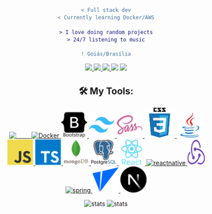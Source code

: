 <center>


```diff
< Full stack dev
< Currently learning Docker/AWS

> I love doing random projects
> 24/7 listening to music

! Goiás/Brasília
```
<p align="center">
  
  <a target="_blank" href="https://twitter.com/andr30z/">
    <img src="https://img.shields.io/twitter/follow/andr30z?color=1DA1F2&logo=twitter&style=for-the-badge&label=twitter"/>
  </a>
  <a target="_blank" href="https://www.instagram.com/andr30z"><img src="https://img.shields.io/badge/Instagram-E4405F?style=for-the-badge&logo=instagram&logoColor=white">
  </a>  
  <a target="_blank" href="https://www.linkedin.com/in/andreluiz1015">
    <img src="https://img.shields.io/badge/LinkedIn-307cc5?style=for-the-badge&logo=linkedin&logoColor=white&color=004182"/>
  </a>
  <a href="mailto:andrelp1015@gmail.com"><img src="https://img.shields.io/badge/-Gmail-%23333?style=for-the-badge&logo=gmail&logoColor=white" target="_blank"></a>
 <a href="https://open.spotify.com/playlist/2hsCMNOEAIegXk3xm5eo6n" target="_blank"><img src="https://img.shields.io/badge/Spotify-1ED760?&style=for-the-badge&logo=spotify&logoColor=white"target="_blank"></a>
</p>

## 🛠 **My Tools:**
<p align="center"> 
  <a href="https://aws.amazon.com/pt" target="_blank"> <img style="color: #fff" src="https://cdn.jsdelivr.net/gh/devicons/devicon/icons/amazonwebservices/amazonwebservices-plain-wordmark.svg" alt="AWS" width="80" height="80"/> </a> 
   <a href="https://www.docker.com" target="_blank"><img width="70" height="70" src="https://cdn.jsdelivr.net/gh/devicons/devicon/icons/docker/docker-original-wordmark.svg" alt="Docker" /> </a> 
 <a href="https://getbootstrap.com" target="_blank"> <img src="https://raw.githubusercontent.com/devicons/devicon/master/icons/bootstrap/bootstrap-plain-wordmark.svg" alt="bootstrap" width="60" height="60"/> </a> 
 <a href="https://tailwindcss.com" target="_blank"> <img src="https://raw.githubusercontent.com/devicons/devicon/master/icons/tailwindcss/tailwindcss-original.svg" alt="tailwindcss" width="60" height="60"/> </a> 
  <a href="https://sass-lang.com" target="_blank"> <img src="https://raw.githubusercontent.com/devicons/devicon/master/icons/sass/sass-original.svg" alt="sass" width="60" height="60"/> </a>
 <a href="https://www.w3schools.com/css/" target="_blank"> <img src="https://raw.githubusercontent.com/devicons/devicon/master/icons/css3/css3-original-wordmark.svg" alt="css3" width="70" height="70"/> </a> </a> <a href="https://www.java.com" target="_blank"> <img src="https://raw.githubusercontent.com/devicons/devicon/master/icons/java/java-original.svg" alt="java" width="60" height="60"/> </a> <a href="https://developer.mozilla.org/en-US/docs/Web/JavaScript" target="_blank"> <img src="https://raw.githubusercontent.com/devicons/devicon/master/icons/javascript/javascript-original.svg" alt="javascript" width="60" height="60"/> </a><a href="https://www.typescriptlang.org/" target="_blank"> <img src="https://raw.githubusercontent.com/devicons/devicon/master/icons/typescript/typescript-original.svg" alt="typescript" width="60" height="60"/> </a> <a href="https://www.mongodb.com/" target="_blank"> <img src="https://raw.githubusercontent.com/devicons/devicon/master/icons/mongodb/mongodb-original-wordmark.svg" alt="mongodb" width="60" height="60"/> </a> <a href="https://www.postgresql.org" target="_blank"> <img src="https://raw.githubusercontent.com/devicons/devicon/master/icons/postgresql/postgresql-original-wordmark.svg" alt="postgresql" width="60" height="60"/> </a> <a href="https://reactjs.org/" target="_blank"> <img src="https://raw.githubusercontent.com/devicons/devicon/master/icons/react/react-original-wordmark.svg" alt="react" width="60" height="60"/> </a> <a href="https://reactnative.dev/" target="_blank"> <img src="https://reactnative.dev/img/header_logo.svg" alt="reactnative" width="60" height="60"/> </a> <a href="https://redux.js.org" target="_blank"> <img src="https://raw.githubusercontent.com/devicons/devicon/master/icons/redux/redux-original.svg" alt="redux" width="40" height="60"/> </a>
 <a href="https://spring.io/" target="_blank"> <img src="https://www.vectorlogo.zone/logos/springio/springio-icon.svg" alt="spring" width="60" height="60"/> </a> 
  <a href="https://vitejs.dev" target="_blank"> <img src="https://raw.githubusercontent.com/devicons/devicon/master/icons/vite/vite-original.svg" alt="vitejs" width="60" height="60"/> </a> 
  <a href="https://nextjs.org" target="_blank"> <img src="https://raw.githubusercontent.com/devicons/devicon/master/icons/nextjs/nextjs-original.svg" alt="Nextjs" width="60" height="60"/> </a> 
 </p>
 <p align="center">
  <span>
    <img src="https://github-readme-stats-andr30z.vercel.app/api?username=andr30z&show_icons=true&theme=algolia&hide=stars,issues" alt="stats" height="180em" width="48%" />
  </span>
  <span>
    <img src="https://github-readme-stats-andr30z.vercel.app/api/top-langs?username=andr30z&layout=compact&show_icons=true&theme=algolia" alt="stats" height="180em" width="48%" />
  </span>
</p>

</center>
